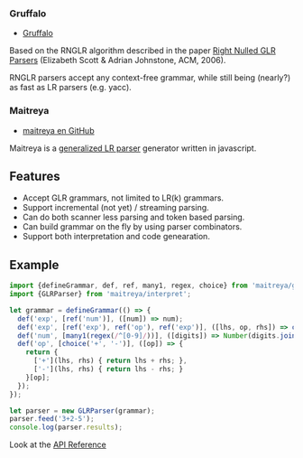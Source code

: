 ### Gruffalo

* [Gruffalo](https://github.com/no-context/gruffalo)

Based on the RNGLR algorithm described in the paper [Right Nulled GLR Parsers](https://pdfs.semanticscholar.org/ae18/fa7080e85922fa916591bc73cd100ff5e861.pdf) (Elizabeth Scott & Adrian Johnstone, ACM, 2006).

RNGLR parsers accept any context-free grammar, while still being (nearly?) as fast as LR parsers (e.g. yacc).


### Maitreya

* [maitreya en GitHub](https://github.com/hackwaly/maitreya)


Maitreya is a [generalized LR parser](https://en.wikipedia.org/wiki/GLR_parser) generator written in javascript.

## Features

- Accept GLR grammars, not limited to LR(k) grammars.
- Support incremental (not yet) / streaming parsing.
- Can do both scanner less parsing and token based parsing.
- Can build grammar on the fly by using parser combinators.
- Support both interpretation and code genearation.

## Example

```javascript
import {defineGrammar, def, ref, many1, regex, choice} from 'maitreya/grammar';
import {GLRParser} from 'maitreya/interpret';

let grammar = defineGrammar(() => {
  def('exp', [ref('num')], ([num]) => num);
  def('exp', [ref('exp'), ref('op'), ref('exp')], ([lhs, op, rhs]) => op(lhs, rhs));
  def('num', [many1(regex(/^[0-9]/))], ([digits]) => Number(digits.join('')));
  def('op', [choice('+', '-')], ([op]) => {
    return {
      ['+'](lhs, rhs) { return lhs + rhs; },
      ['-'](lhs, rhs) { return lhs - rhs; }
    }[op];
  });
});

let parser = new GLRParser(grammar);
parser.feed('3+2-5');
console.log(parser.results);
```
Look at the [API Reference](https://github.com/hackwaly/maitreya/wiki/API-Reference)


